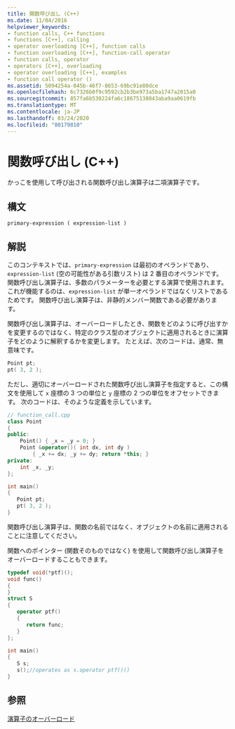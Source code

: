 ```yaml
---
title: 関数呼び出し (C++)
ms.date: 11/04/2016
helpviewer_keywords:
- function calls, C++ functions
- functions [C++], calling
- operator overloading [C++], function calls
- function overloading [C++], function-call operator
- function calls, operator
- operators [C++], overloading
- operator overloading [C++], examples
- function call operator ()
ms.assetid: 5094254a-045b-46f7-8653-69bc91e80dce
ms.openlocfilehash: 6c7326b0f9c9592cb2b3be973a5ba1747a2015a0
ms.sourcegitcommit: 857fa6b530224fa6c18675138043aba9aa0619fb
ms.translationtype: MT
ms.contentlocale: ja-JP
ms.lasthandoff: 03/24/2020
ms.locfileid: "80179810"
---
```

# <a name="function-call-c"></a>関数呼び出し (C++)

かっこを使用して呼び出される関数呼び出し演算子は二項演算子です。

## <a name="syntax"></a>構文

```
primary-expression ( expression-list )
```

## <a name="remarks"></a>解説

このコンテキストでは、`primary-expression` は最初のオペランドであり、`expression-list` (空の可能性がある引数リスト) は 2 番目のオペランドです。 関数呼び出し演算子は、多数のパラメーターを必要とする演算で使用されます。 これが機能するのは、`expression-list` が単一オペランドではなくリストであるためです。 関数呼び出し演算子は、非静的メンバー関数である必要があります。

関数呼び出し演算子は、オーバーロードしたとき、関数をどのように呼び出すかを変更するのではなく、特定のクラス型のオブジェクトに適用されるときに演算子をどのように解釈するかを変更します。 たとえば、次のコードは、通常、無意味です。

```cpp
Point pt;
pt( 3, 2 );
```

ただし、適切にオーバーロードされた関数呼び出し演算子を指定すると、この構文を使用して `x` 座標の 3 つの単位と `y` 座標の 2 つの単位をオフセットできます。 次のコードは、そのような定義を示しています。

```cpp
// function_call.cpp
class Point
{
public:
    Point() { _x = _y = 0; }
    Point &operator()( int dx, int dy )
        { _x += dx; _y += dy; return *this; }
private:
    int _x, _y;
};

int main()
{
   Point pt;
   pt( 3, 2 );
}
```

関数呼び出し演算子は、関数の名前ではなく、オブジェクトの名前に適用されることに注意してください。

関数へのポインター (関数そのものではなく) を使用して関数呼び出し演算子をオーバーロードすることもできます。

```cpp
typedef void(*ptf)();
void func()
{
}
struct S
{
   operator ptf()
   {
      return func;
   }
};

int main()
{
   S s;
   s();//operates as s.operator ptf()()
}
```

## <a name="see-also"></a>参照

[演算子のオーバーロード](../cpp/operator-overloading.md)
